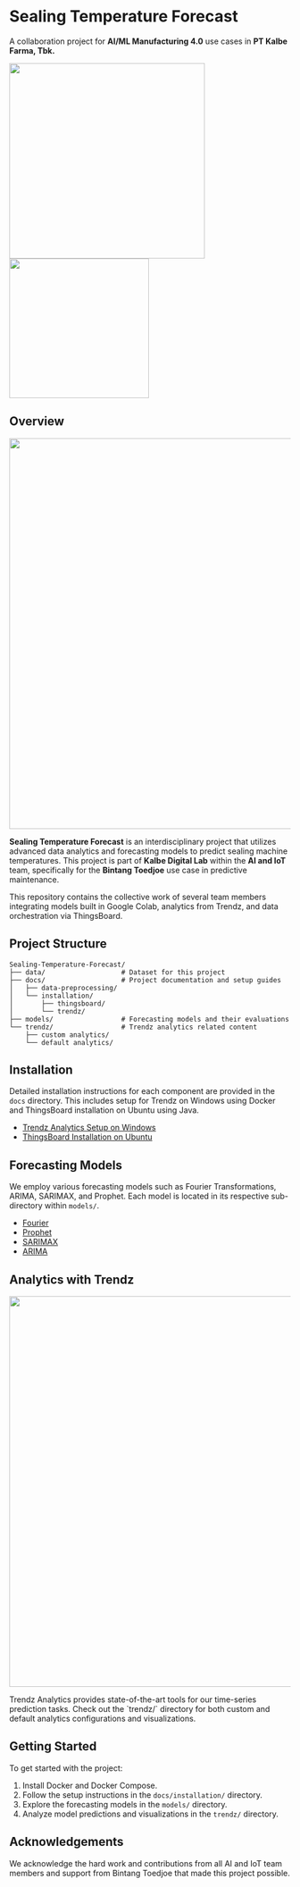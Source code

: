 # Sealing Temperature Forecast    
A collaboration project for **AI/ML Manufacturing 4.0** use cases in **PT Kalbe Farma, Tbk.**
<p float="left">
  <img src="https://lwfiles.mycourse.app/63eb3286a3d29f4734f29995-public/bfb0de295c11c3a6901f2c5c8c9310f3.png" width="350" />
  <img src="https://indonesiahannovermesse.id/assets/uploads/exhibitors/pt-bintang-toedjoe.png" width="250" /> 
</p>

## Overview
<p float="left">
  <img src="https://github.com/KalbeDigitalLab/sealing-temperature-forecast/blob/bbf55da1f53d1794c493932c04ad137ec3faaf91/trendz/images/default%20model/forecast_VA%20temp.png" width="700" />
</p>

**Sealing Temperature Forecast** is an interdisciplinary project that utilizes advanced data analytics and forecasting models to predict sealing machine temperatures. This project is part of **Kalbe Digital Lab** within the **AI and IoT** team, specifically for the **Bintang Toedjoe** use case in predictive maintenance. 

This repository contains the collective work of several team members integrating models built in Google Colab, analytics from Trendz, and data orchestration via ThingsBoard.

## Project Structure

```plaintext
Sealing-Temperature-Forecast/
├── data/                   # Dataset for this project
├── docs/                   # Project documentation and setup guides
│   ├── data-preprocessing/
│   └── installation/
│       ├── thingsboard/
│       └── trendz/
├── models/                 # Forecasting models and their evaluations
└── trendz/                 # Trendz analytics related content
    ├── custom analytics/
    └── default analytics/
```

## Installation

Detailed installation instructions for each component are provided in the `docs` directory. This includes setup for Trendz on Windows using Docker and ThingsBoard installation on Ubuntu using Java.

- [Trendz Analytics Setup on Windows](docs/installation/trendz/Trendz-Installations.md)
- [ThingsBoard Installation on Ubuntu](docs/installation/thingsboard/ThingsBoard-Installation.md)

## Forecasting Models

We employ various forecasting models such as Fourier Transformations, ARIMA, SARIMAX, and Prophet. Each model is located in its respective sub-directory within `models/`.

- [Fourier](models/fourier.ipynb)
- [Prophet](models/prophet.ipynb)
- [SARIMAX](models/sarimax.ipynb)
- [ARIMA](models/arima.ipynb)

## Analytics with Trendz
<p float="left">
  <img src="https://github.com/KalbeDigitalLab/sealing-temperature-forecast/blob/bbf55da1f53d1794c493932c04ad137ec3faaf91/trendz/images/default%20model/vertical%20bawah%2026-29%20march%20line.png" width="700" />
</p>
Trendz Analytics provides state-of-the-art tools for our time-series prediction tasks. Check out the `trendz/` directory for both custom and default analytics configurations and visualizations.


## Getting Started

To get started with the project:

1. Install Docker and Docker Compose.
2. Follow the setup instructions in the `docs/installation/` directory.
3. Explore the forecasting models in the `models/` directory.
4. Analyze model predictions and visualizations in the `trendz/` directory.

## Acknowledgements

We acknowledge the hard work and contributions from all AI and IoT team members and support from Bintang Toedjoe that made this project possible.
